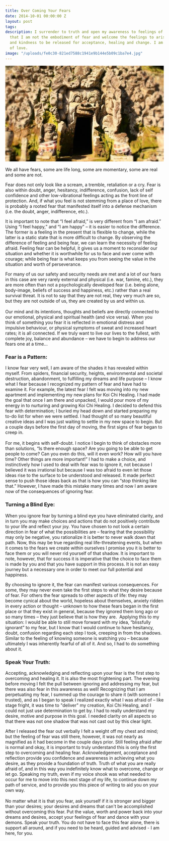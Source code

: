 ```yaml
---
title: Over Coming Your Fears
date: 2014-10-01 00:00:00 Z
layout: post
tags:
description: I surrender to truth and open my awareness to feelings of fear, I recognize
  that I am not the embodiment of fear and welcome the feelings to arise with understanding
  and kindness to be released for acceptance, healing and change. I am the embodiment
  of love.
image: "/uploads/fe0c30-821ed7588c1941e9b144e5b09c1ba7e4.jpg"
---
```


![](/uploads/versions/fe0c30-61bf468cf50c4f7cbe703960c5314cf1---x----558-336x---.jpg)

We all have fears, some are life long, some are momentary, some are real and some are not.

Fear does not only look like a scream, a tremble, retaliation or a cry. Fear is also within doubt, anger, hesitancy, indifference, confusion, lack of self confidence and other low-vibrational feelings acting as the front line of protection. And, if what you feel is not stemming from a place of love, there is probably a rooted fear that manifested itself into a defense mechanism (i.e. the doubt, anger, indifference, etc.).

It is important to note that “I feel afraid,” is very different from “I am afraid.” Using “I feel happy,” and “I am happy” – it is easier to notice the difference. The former is a feeling in the present that is flexible to change, while the latter is a static state that is more difficult to change. By observing the difference of feeling and being fear, we can learn the necessity of feeling afraid. Feeling fear can be helpful, it gives us a moment to reconsider our situation and whether it is worthwhile for us to face and over come with courage; while being fear is what keeps you from seeing the value in the situation and worth of perseverance.

For many of us our safety and security needs are met and a lot of our fears in this case are very rarely external and physical (i.e. war, famine, etc.), they are more often than not a psychologically developed fear (i.e. being alone, body-image, beliefs of success and happiness, etc.) rather than a real survival threat. It is not to say that they are not real, they very much are so, but they are not outside of us, they are created by us and within us.
<br>
<br>Our mind and its intentions, thoughts and beliefs are directly connected to our emotional, physical and spiritual health (and vice versa). When you think of something you fear it is reflected in emotional distress and impulsive behaviour, or physical symptoms of sweat and increased heart rates; it is all connected. If we truly want to live our lives to the fullest, with complete joy, balance and abundance – we have to begin to address our fears one at a time…

###

### Fear is a Pattern:

I know fear very well, I am aware of the shades it has revealed within myself. From spiders, financial security, heights, environmental and societal destruction, abandonment, to fulfilling my dreams and life purpose – I know what I fear because I recognized my pattern of fear and have had to examine it. For example, the latest fear I felt was moving into my new apartment and implementing my new plans for Koi Chi Healing. I had made the goal that once I am there and unpacked, I would pour more of my energy in to nurturing and growing Koi Chi Healing. I decided to defend this fear with determination; I buried my head down and started preparing my to-do list for when we were settled. I had thought of so many beautiful creative ideas and I was just waiting to settle in my new space to begin. But a couple days before the first day of moving, the first signs of fear began to creep in.
<br>
<br>For me, it begins with self-doubt. I notice I begin to think of obstacles more than solutions, “Is there enough space? Are you going to be able to get people to come? Can you even do this, will it even work? How will you have time? Other things are more important!” I had to make a choice, and instinctively how I used to deal with fear was to ignore it, not because I believed it was irrational but because I was too afraid to even let those ideas rise to the surface to be understood and released. It made perfect sense to push those ideas back as that is how you can “stop thinking like that.” However, I have made this mistake many times and now I am aware now of the consequences of ignoring fear.

### Turning a Blind Eye:

When you ignore fear by turning a blind eye you have eliminated clarity, and in turn you may make choices and actions that do not positively contribute to your life and reflect your joy. You have chosen to not look a certain direction in fear of what the possibilities are – fearing that the possibility may only be negative, you rationalize it is better to never walk down that path. Now, this may be true regarding real life-threatening events, but when it comes to the fears we create within ourselves I promise you it is better to face them or you will never rid yourself of that shadow. It is important to note, however, that for success it is imperative that the choice to face them is made by you and that you have support in this process. It is not an easy journey but a necessary one in order to meet our full potential and happiness.

By choosing to ignore it, the fear can manifest various consequences. For some, they may never even take the first steps to what they desire because of fear. For others the fear spreads to other aspects of life: they may become cynical about the world, hopeless about themselves, anxiety ridden in every action or thought – unknown to how these fears began in the first place or that they exist in general, because they ignored them long ago or so many times – they just believe that is how they are.  Applying this to my situation: I would be able to still move forward with my idea, “blissfully ignorant” to my fear, but I know that I would continue to have hesitancy, doubt, confusion regarding each step I took, creeping in from the shadows. Similar to the feeling of knowing someone is watching you – because ultimately I was inherently fearful of all of it. And so, I had to do something about it.

###

### Speak Your Truth:

Accepting, acknowledging and reflecting upon your fear is the first step to overcoming and healing it. It is also the most frightening part. The evening before moving I felt the pull between ignoring and addressing my fear, but there was also fear in this awareness as well! Recognizing that I am perpetuating my fear, I summed up the courage to share it (with someone I trusted), and as I began to speak I realized exactly what I was afraid of – like stage fright, it was time to "deliver" my creation, Koi Chi Healing, and I could not just use determination to get by. I had to really understand my desire, motive and purpose in this goal. I needed clarity on all aspects so that there was not one shadow that was not cast out by this clear light.

After I released the fear out verbally I felt a weight off my chest and mind; but the feeling of fear was still there, however, it was not nearly as magnified as it had become in the couple days prior. Still feeling afraid after is normal and okay, it is important to truly understand this is only the first step to overcoming and healing fear. Acknowledgement, acceptance and reflection provide you confidence and awareness in achieving what you desire, as they provide a foundation of truth. Truth of what you are really afraid of, and in this way you indefinitely know what to overcome, change or let go. Speaking my truth, even if my voice shook was what needed to occur for me to move into this next stage of my life, to continue down my path of service, and to provide you this piece of writing to aid you on your own way.
<br>
<br>No matter what it is that you fear, ask yourself if it is stronger and bigger than your desires; your desires and dreams that can't be accomplished without overcoming this fear. Put the value, worth and power back into your dreams and desires, accept your feelings of fear and dance with your demons. Speak your truth. You do not have to face this fear alone, there is support all around, and if you need to be heard, guided and advised - I am here, for you.
